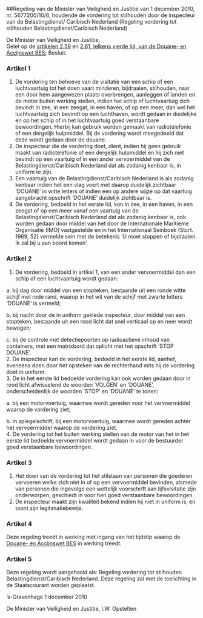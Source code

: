 <meta http-equiv='Content-Type' content='text/html; charset=utf-8' />

##Regeling van de Minister van Veiligheid en Justitie van 1 december 2010, nr. 5677200/10/6, houdende de vordering tot stilhouden door de inspecteur van de Belastingdienst/ Caribisch Nederland (Regeling vordering tot stilhouden Belastingdienst/Caribisch Nederland)

De Minister van Veiligheid en Justitie,  
Gelet op de [artikelen 2.59](../../../../../../../../wet-BES/douane-/en/accijnswet/bes/BWBR0029236/README.md) en [2.61, telkens vierde lid, van de Douane- en Accijnswet BES](../../../../../../../../wet-BES/douane-/en/accijnswet/bes/BWBR0029236/README.md);
Besluit:    

### Artikel  1  

1.  De vordering ten behoeve van de visitatie van een schip of een luchtvaartuig tot het doen vaart minderen, bijdraaien, stilhouden, naar een door hem aangewezen plaats overbrengen, aanleggen of landen en de motor buiten werking stellen, indien het schip of luchtvaartuig zich bevindt in zee, in een zeegat, in een haven, of op een meer, dan wel het luchtvaartuig zich bevindt op een luchthaven, wordt gedaan in duidelijke en op het schip of in het luchtvaartuig goed verstaanbare bewoordingen. Hierbij kan gebruik worden gemaakt van radiotelefonie of een dergelijk hulpmiddel. Bij de vordering wordt meegedeeld dat deze wordt gedaan door de douane.   
2.  De inspecteur die de vordering doet, dient, indien hij geen gebruik maakt van radiotelefonie of een dergelijk hulpmiddel en hij zich niet bevindt op een vaartuig of in een ander vervoermiddel van de Belastingdienst/Caribisch Nederland dat als zodanig kenbaar is, in uniform te zijn.   
3.  Een vaartuig van de Belastingdienst/Caribisch Nederland is als zodanig kenbaar indien het een vlag voert met daarop duidelijk zichtbaar ‘DOUANE’ in witte letters of indien een op andere wijze op dat vaartuig aangebracht opschrift ‘DOUANE’ duidelijk zichtbaar is.   
4.  De vordering, bedoeld in het eerste lid, kan in zee, in een haven, in een zeegat of op een meer vanaf een vaartuig van de Belastingdienst/Caribisch Nederland dat als zodanig kenbaar is, ook worden gedaan door middel van het door de Internationale Maritieme Organisatie (IMO) vastgestelde en in het Internationaal Seinboek (Stcrt. 1969, 52) vermelde sein met de betekenis ‘U moet stoppen of bijdraaien. Ik zal bij u aan boord komen’.  

### Artikel  2  

1.  De vordering, bedoeld in artikel 1, van een ander vervoermiddel dan een schip of een luchtvaartuig wordt gedaan: 

a. bij dag door middel van een stopteken, bestaande uit een ronde witte schijf met rode rand, waarop in het wit van de schijf met zwarte letters ‘DOUANE’ is vermeld;  

b. bij nacht door de in uniform geklede inspecteur, door middel van een stopteken, bestaande uit een rood licht dat snel verticaal op en neer wordt bewogen;  

c. bij de controle met detectiepoorten op radioactieve inhoud van containers, met een matrixbord dat oplicht met het opschrift ‘STOP DOUANE’.     
2.  De inspecteur kan de vordering, bedoeld in het eerste lid, aanhef, eveneens doen door het opsteken van de rechterhand mits hij de vordering doet in uniform.   
3.  De in het eerste lid bedoelde vordering kan ook worden gedaan door in rood licht afwisselend de woorden ‘VOLGEN’ en ‘DOUANE’, onderscheidenlijk de woorden ‘STOP’ en ‘DOUANE’ te tonen: 

a. bij een motorvoertuig, waarmee wordt gereden voor het vervoermiddel waarop de vordering ziet;  

b. in spiegelschrift, bij een motorvoertuig, waarmee wordt gereden achter het vervoermiddel waarop de vordering ziet.     
4.  De vordering tot het buiten werking stellen van de motor van het in het eerste lid bedoelde vervoermiddel wordt gedaan in voor de bestuurder goed verstaanbare bewoordingen.  

### Artikel  3  

1.  Het doen van de vordering tot het stilstaan van personen die goederen vervoeren welke zich niet in of op een vervoermiddel bevinden, alsmede van personen die ingevolge een wettelijk voorschrift aan lijfsvisitatie zijn onderworpen, geschiedt in voor hen goed verstaanbare bewoordingen.   
2.  De inspecteur maakt zijn kwaliteit bekend indien hij niet in uniform is, en toont zijn legitimatiebewijs.  

### Artikel  4  

Deze regeling treedt in werking met ingang van het tijdstip waarop de [Douane- en Accijnswet BES](../../../../../../../../wet-BES/douane-/en/accijnswet/bes/BWBR0029236/README.md) in werking treedt. 

### Artikel  5  

Deze regeling wordt aangehaald als: Regeling vordering tot stilhouden Belastingdienst/Caribisch Nederland. 
Deze regeling zal met de toelichting in de Staatscourant worden geplaatst.   

’s-Gravenhage 
1 december 2010   

De 
Minister van Veiligheid en Justitie, 
I.W. Opstelten     

